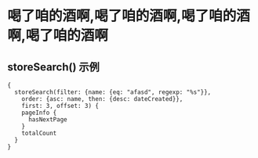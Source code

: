 # 喝了咱的酒啊,喝了咱的酒啊,喝了咱的酒啊,喝了咱的酒啊
## storeSearch() 示例
```
{
  storeSearch(filter: {name: {eq: "afasd", regexp: "%s"}}, 
    order: {asc: name, then: {desc: dateCreated}}, 
    first: 3, offset: 3) {
    pageInfo {
      hasNextPage
    }
    totalCount
  }
}

```